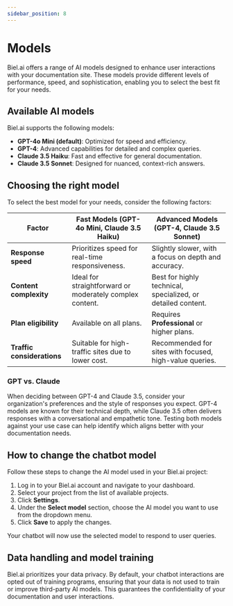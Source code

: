 ```yaml
---
sidebar_position: 8
---
```


# Models

Biel.ai offers a range of AI models designed to enhance user interactions with your documentation site. These models provide different levels of performance, speed, and sophistication, enabling you to select the best fit for your needs.

## Available AI models

Biel.ai supports the following models:

- **GPT-4o Mini (default)**: Optimized for speed and efficiency.  
- **GPT-4**: Advanced capabilities for detailed and complex queries.  
- **Claude 3.5 Haiku**: Fast and effective for general documentation.  
- **Claude 3.5 Sonnet**: Designed for nuanced, context-rich answers.  

## Choosing the right model

To select the best model for your needs, consider the following factors:

| **Factor**              | **Fast Models (GPT-4o Mini, Claude 3.5 Haiku)**       | **Advanced Models (GPT-4, Claude 3.5 Sonnet)**   |
|-------------------------|------------------------------------------------------|--------------------------------------------------|
| **Response speed**       | Prioritizes speed for real-time responsiveness.       | Slightly slower, with a focus on depth and accuracy. |
| **Content complexity**   | Ideal for straightforward or moderately complex content. | Best for highly technical, specialized, or detailed content. |
| **Plan eligibility**     | Available on all plans.                               | Requires **Professional** or higher plans.        |
| **Traffic considerations** | Suitable for high-traffic sites due to lower cost.     | Recommended for sites with focused, high-value queries. |

### GPT vs. Claude

When deciding between GPT-4 and Claude 3.5, consider your organization's preferences and the style of responses you expect. GPT-4 models are known for their technical depth, while Claude 3.5 often delivers responses with a conversational and empathetic tone. Testing both models against your use case can help identify which aligns better with your documentation needs.

## How to change the chatbot model

Follow these steps to change the AI model used in your Biel.ai project:

1. Log in to your Biel.ai account and navigate to your dashboard.  
2. Select your project from the list of available projects.  
3. Click **Settings**.
4. Under the **Select model** section, choose the AI model you want to use from the dropdown menu.  
5. Click **Save** to apply the changes.  

Your chatbot will now use the selected model to respond to user queries.  

## Data handling and model training

Biel.ai prioritizes your data privacy. By default, your chatbot interactions are opted out of training programs, ensuring that your data is not used to train or improve third-party AI models. This guarantees the confidentiality of your documentation and user interactions.
